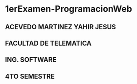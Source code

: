 ﻿# 1erExamen-ProgramacionWeb
 
## ACEVEDO MARTINEZ YAHIR JESUS

## FACULTAD DE TELEMATICA

## ING. SOFTWARE

## 4TO SEMESTRE
